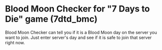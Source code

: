 # Blood Moon Checker for "7 Days to Die" game (7dtd_bmc)

Blood Moon Checker can tell you if it is a Blood Moon day on the server you want to join. Just enter server's day and see if it is safe to join that server right now.
